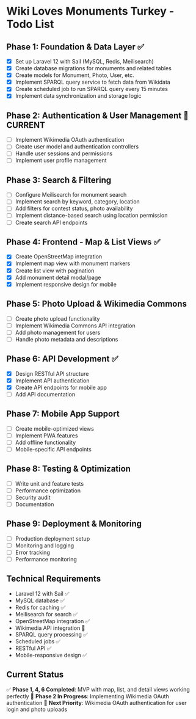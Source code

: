 # Wiki Loves Monuments Turkey - Todo List

## Phase 1: Foundation & Data Layer ✅
- [x] Set up Laravel 12 with Sail (MySQL, Redis, Meilisearch)
- [x] Create database migrations for monuments and related tables
- [x] Create models for Monument, Photo, User, etc.
- [x] Implement SPARQL query service to fetch data from Wikidata
- [x] Create scheduled job to run SPARQL query every 15 minutes
- [x] Implement data synchronization and storage logic

## Phase 2: Authentication & User Management 🔄 CURRENT
- [ ] Implement Wikimedia OAuth authentication
- [ ] Create user model and authentication controllers
- [ ] Handle user sessions and permissions
- [ ] Implement user profile management

## Phase 3: Search & Filtering
- [ ] Configure Meilisearch for monument search
- [ ] Implement search by keyword, category, location
- [ ] Add filters for contest status, photo availability
- [ ] Implement distance-based search using location permission
- [ ] Create search API endpoints

## Phase 4: Frontend - Map & List Views ✅
- [x] Create OpenStreetMap integration
- [x] Implement map view with monument markers
- [x] Create list view with pagination
- [x] Add monument detail modal/page
- [x] Implement responsive design for mobile

## Phase 5: Photo Upload & Wikimedia Commons
- [ ] Create photo upload functionality
- [ ] Implement Wikimedia Commons API integration
- [ ] Add photo management for users
- [ ] Handle photo metadata and descriptions

## Phase 6: API Development ✅
- [x] Design RESTful API structure
- [x] Implement API authentication
- [x] Create API endpoints for mobile app
- [ ] Add API documentation

## Phase 7: Mobile App Support
- [ ] Create mobile-optimized views
- [ ] Implement PWA features
- [ ] Add offline functionality
- [ ] Mobile-specific API endpoints

## Phase 8: Testing & Optimization
- [ ] Write unit and feature tests
- [ ] Performance optimization
- [ ] Security audit
- [ ] Documentation

## Phase 9: Deployment & Monitoring
- [ ] Production deployment setup
- [ ] Monitoring and logging
- [ ] Error tracking
- [ ] Performance monitoring

## Technical Requirements
- Laravel 12 with Sail ✅
- MySQL database ✅
- Redis for caching ✅
- Meilisearch for search ✅
- OpenStreetMap integration ✅
- Wikimedia API integration 🔄
- SPARQL query processing ✅
- Scheduled jobs ✅
- RESTful API ✅
- Mobile-responsive design ✅

## Current Status
✅ **Phase 1, 4, 6 Completed**: MVP with map, list, and detail views working perfectly
🔄 **Phase 2 In Progress**: Implementing Wikimedia OAuth authentication
🎯 **Next Priority**: Wikimedia OAuth authentication for user login and photo uploads 